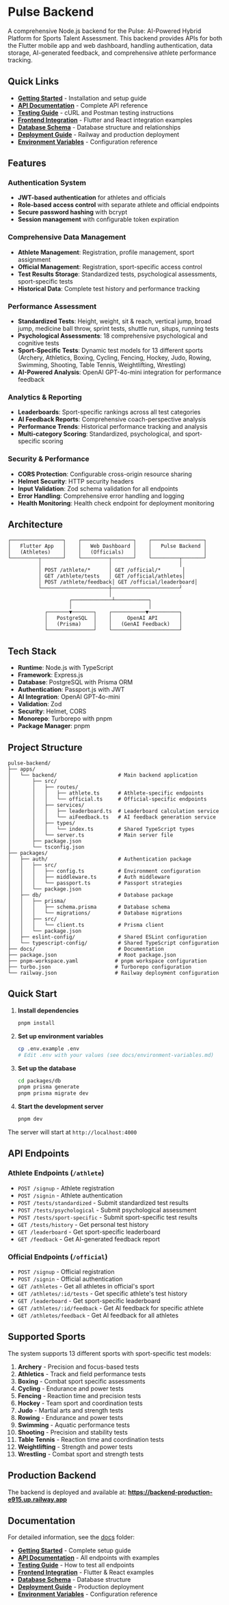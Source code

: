 # Pulse Backend

A comprehensive Node.js backend for the Pulse: AI-Powered Hybrid Platform for Sports Talent Assessment. This backend provides APIs for both the Flutter mobile app and web dashboard, handling authentication, data storage, AI-generated feedback, and comprehensive athlete performance tracking.

## Quick Links

- **[Getting Started](docs/getting-started.md)** - Installation and setup guide
- **[API Documentation](docs/api-documentation.md)** - Complete API reference
- **[Testing Guide](docs/testing-guide.md)** - cURL and Postman testing instructions
- **[Frontend Integration](docs/frontend-integration.md)** - Flutter and React integration examples
- **[Database Schema](docs/database-schema.md)** - Database structure and relationships
- **[Deployment Guide](docs/deployment.md)** - Railway and production deployment
- **[Environment Variables](docs/environment-variables.md)** - Configuration reference

## Features

### Authentication System
- **JWT-based authentication** for athletes and officials
- **Role-based access control** with separate athlete and official endpoints
- **Secure password hashing** with bcrypt
- **Session management** with configurable token expiration

### Comprehensive Data Management
- **Athlete Management**: Registration, profile management, sport assignment
- **Official Management**: Registration, sport-specific access control
- **Test Results Storage**: Standardized tests, psychological assessments, sport-specific tests
- **Historical Data**: Complete test history and performance tracking

### Performance Assessment
- **Standardized Tests**: Height, weight, sit & reach, vertical jump, broad jump, medicine ball throw, sprint tests, shuttle run, situps, running tests
- **Psychological Assessments**: 18 comprehensive psychological and cognitive tests
- **Sport-Specific Tests**: Dynamic test models for 13 different sports (Archery, Athletics, Boxing, Cycling, Fencing, Hockey, Judo, Rowing, Swimming, Shooting, Table Tennis, Weightlifting, Wrestling)
- **AI-Powered Analysis**: OpenAI GPT-4o-mini integration for performance feedback

### Analytics & Reporting
- **Leaderboards**: Sport-specific rankings across all test categories
- **AI Feedback Reports**: Comprehensive coach-perspective analysis
- **Performance Trends**: Historical performance tracking and analysis
- **Multi-category Scoring**: Standardized, psychological, and sport-specific scoring

### Security & Performance
- **CORS Protection**: Configurable cross-origin resource sharing
- **Helmet Security**: HTTP security headers
- **Input Validation**: Zod schema validation for all endpoints
- **Error Handling**: Comprehensive error handling and logging
- **Health Monitoring**: Health check endpoint for deployment monitoring

## Architecture

```
┌─────────────────┐    ┌─────────────────┐    ┌─────────────────┐
│   Flutter App   │    │   Web Dashboard │    │   Pulse Backend │
│   (Athletes)    │    │   (Officials)   │    │                 │
└─────────┬───────┘    └─────────┬───────┘    └─────────┬───────┘
          │                      │                      │
          │ POST /athlete/*      │ GET /official/*       │
          │ GET /athlete/tests   │ GET /official/athletes│
          │ POST /athlete/feedback│ GET /official/leaderboard│
          └──────────────────────┼──────────────────────┘
                                 │
                    ┌─────────────┴───────────┐
                    │                         │
            ┌───────▼───────┐    ┌───────────▼──────────┐
            │   PostgreSQL  │    │     OpenAI API       │
            │   (Prisma)    │    │   (GenAI Feedback)   │
            └───────────────┘    └──────────────────────┘
```

## Tech Stack

- **Runtime**: Node.js with TypeScript
- **Framework**: Express.js
- **Database**: PostgreSQL with Prisma ORM
- **Authentication**: Passport.js with JWT
- **AI Integration**: OpenAI GPT-4o-mini
- **Validation**: Zod
- **Security**: Helmet, CORS
- **Monorepo**: Turborepo with pnpm
- **Package Manager**: pnpm

## Project Structure

```
pulse-backend/
├── apps/
│   └── backend/                    # Main backend application
│       ├── src/
│       │   ├── routes/
│       │   │   ├── athlete.ts      # Athlete-specific endpoints
│       │   │   └── official.ts     # Official-specific endpoints
│       │   ├── services/
│       │   │   ├── leaderboard.ts  # Leaderboard calculation service
│       │   │   └── aiFeedback.ts   # AI feedback generation service
│       │   ├── types/
│       │   │   └── index.ts        # Shared TypeScript types
│       │   └── server.ts           # Main server file
│       ├── package.json
│       └── tsconfig.json
├── packages/
│   ├── auth/                       # Authentication package
│   │   ├── src/
│   │   │   ├── config.ts           # Environment configuration
│   │   │   ├── middleware.ts       # Auth middleware
│   │   │   └── passport.ts         # Passport strategies
│   │   └── package.json
│   ├── db/                         # Database package
│   │   ├── prisma/
│   │   │   ├── schema.prisma       # Database schema
│   │   │   └── migrations/         # Database migrations
│   │   ├── src/
│   │   │   └── client.ts           # Prisma client
│   │   └── package.json
│   ├── eslint-config/              # Shared ESLint configuration
│   └── typescript-config/          # Shared TypeScript configuration
├── docs/                           # Documentation
├── package.json                    # Root package.json
├── pnpm-workspace.yaml            # pnpm workspace configuration
├── turbo.json                     # Turborepo configuration
└── railway.json                   # Railway deployment configuration
```

## Quick Start

1. **Install dependencies**
   ```bash
   pnpm install
   ```

2. **Set up environment variables**
   ```bash
   cp .env.example .env
   # Edit .env with your values (see docs/environment-variables.md)
   ```

3. **Set up the database**
   ```bash
   cd packages/db
   pnpm prisma generate
   pnpm prisma migrate dev
   ```

4. **Start the development server**
   ```bash
   pnpm dev
   ```

The server will start at `http://localhost:4000`

## API Endpoints

### Athlete Endpoints (`/athlete`)
- `POST /signup` - Athlete registration
- `POST /signin` - Athlete authentication
- `POST /tests/standardized` - Submit standardized test results
- `POST /tests/psychological` - Submit psychological assessment
- `POST /tests/sport-specific` - Submit sport-specific test results
- `GET /tests/history` - Get personal test history
- `GET /leaderboard` - Get sport-specific leaderboard
- `GET /feedback` - Get AI-generated feedback report

### Official Endpoints (`/official`)
- `POST /signup` - Official registration
- `POST /signin` - Official authentication
- `GET /athletes` - Get all athletes in official's sport
- `GET /athletes/:id/tests` - Get specific athlete's test history
- `GET /leaderboard` - Get sport-specific leaderboard
- `GET /athletes/:id/feedback` - Get AI feedback for specific athlete
- `GET /athletes/feedback` - Get AI feedback for all athletes

## Supported Sports

The system supports 13 different sports with sport-specific test models:

1. **Archery** - Precision and focus-based tests
2. **Athletics** - Track and field performance tests
3. **Boxing** - Combat sport specific assessments
4. **Cycling** - Endurance and power tests
5. **Fencing** - Reaction time and precision tests
6. **Hockey** - Team sport and coordination tests
7. **Judo** - Martial arts and strength tests
8. **Rowing** - Endurance and power tests
9. **Swimming** - Aquatic performance tests
10. **Shooting** - Precision and stability tests
11. **Table Tennis** - Reaction time and coordination tests
12. **Weightlifting** - Strength and power tests
13. **Wrestling** - Combat sport and strength tests

## Production Backend

The backend is deployed and available at: **https://backend-production-e915.up.railway.app**

## Documentation

For detailed information, see the [docs](docs/) folder:

- **[Getting Started](docs/getting-started.md)** - Complete setup guide
- **[API Documentation](docs/api-documentation.md)** - All endpoints with examples
- **[Testing Guide](docs/testing-guide.md)** - How to test all endpoints
- **[Frontend Integration](docs/frontend-integration.md)** - Flutter & React examples
- **[Database Schema](docs/database-schema.md)** - Database structure
- **[Deployment Guide](docs/deployment.md)** - Production deployment
- **[Environment Variables](docs/environment-variables.md)** - Configuration reference